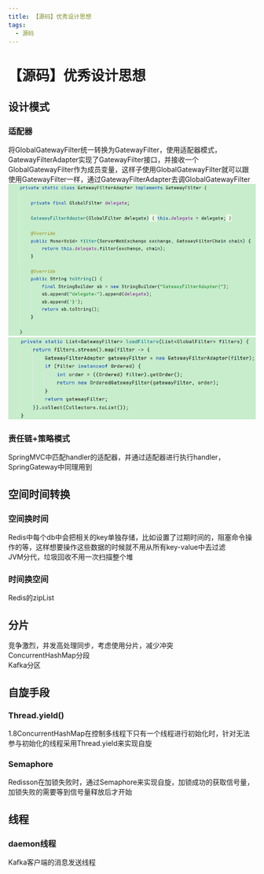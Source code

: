 ```yaml
---
title: 【源码】优秀设计思想
tags:
  - 源码
---
```

# 【源码】优秀设计思想

## 设计模式
### 适配器
将GlobalGatewayFilter统一转换为GatewayFilter，使用适配器模式，  
GatewayFilterAdapter实现了GatewayFilter接口，并接收一个GlobalGatewayFilter作为成员变量，这样子使用GlobalGatewayFilter就可以跟使用GatewayFilter一样，通过GatewayFilterAdapter去调GlobalGatewayFilter   
![](./assets/SpringCloudGateway/gatewayfilteradapter.png)  
![](./assets/SpringCloudGateway/loadfilter.png)  

### 责任链+策略模式
SpringMVC中匹配handler的适配器，并通过适配器进行执行handler，SpringGateway中同理用到


## 空间时间转换
### 空间换时间
Redis中每个db中会把相关的key单独存储，比如设置了过期时间的，阻塞命令操作的等，这样想要操作这些数据的时候就不用从所有key-value中去过滤  
JVM分代，垃圾回收不用一次扫描整个堆  
### 时间换空间
Redis的zipList  


## 分片
竞争激烈，并发高处理同步，考虑使用分片，减少冲突  
ConcurrentHashMap分段  
Kafka分区  

## 自旋手段
### Thread.yield()  
1.8ConcurrentHashMap在控制多线程下只有一个线程进行初始化时，针对无法参与初始化的线程采用Thread.yield来实现自旋  
### Semaphore  
Redisson在加锁失败时，通过Semaphore来实现自旋，加锁成功的获取信号量，加锁失败的需要等到信号量释放后才开始  

## 线程
### daemon线程
Kafka客户端的消息发送线程  
